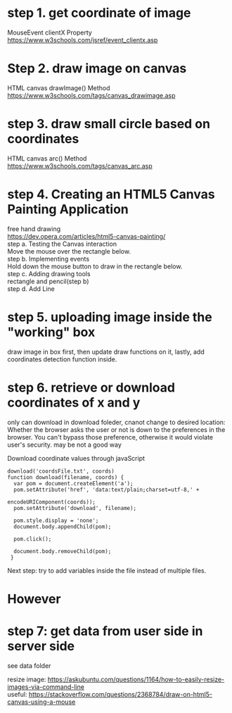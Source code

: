 # step 1. get coordinate of image   
MouseEvent clientX Property    
https://www.w3schools.com/jsref/event_clientx.asp    

# Step 2. draw image on canvas    
HTML canvas drawImage() Method   
https://www.w3schools.com/tags/canvas_drawimage.asp   

# step 3. draw small circle based on coordinates     
HTML canvas arc() Method   
https://www.w3schools.com/tags/canvas_arc.asp   

# step 4. Creating an HTML5 Canvas Painting Application   
free hand drawing   
https://dev.opera.com/articles/html5-canvas-painting/    
step a. Testing the Canvas interaction   
Move the mouse over the rectangle below.   
step b. Implementing events   
Hold down the mouse button to draw in the rectangle below.    
step c. Adding drawing tools   
rectangle and pencil(step b)   
step d. Add Line   

# step 5. uploading image inside the "working" box    
draw image in box first, then update draw functions on it, lastly, add coordinates detection function inside.

# step 6. retrieve or download coordinates of x and y   
only can download in download foleder, cnanot change to desired location: Whether the browser asks the user or not is down to the preferences in the browser. You can't bypass those preference, otherwise it would violate user's security. may be not a good way   

Download coordinate values through javaScript   

    download('coordsFile.txt', coords)      
    function download(filename, coords) {
      var pom = document.createElement('a');
      pom.setAttribute('href', 'data:text/plain;charset=utf-8,' + 

    encodeURIComponent(coords));
      pom.setAttribute('download', filename);

      pom.style.display = 'none';
      document.body.appendChild(pom);

      pom.click();

      document.body.removeChild(pom);
     }

Next step: try to add variables inside the file instead of multiple files.   

# However    
# step 7: get data from user side in server side     
see data folder   




resize image: https://askubuntu.com/questions/1164/how-to-easily-resize-images-via-command-line    
useful: https://stackoverflow.com/questions/2368784/draw-on-html5-canvas-using-a-mouse     
